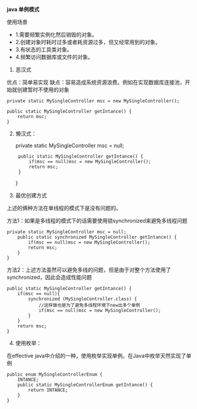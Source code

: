 **java 单例模式**

使用场景

 * 1.需要频繁实例化然后销毁的对象。
 * 2.创建对象时耗时过多或者耗资源过多，但又经常用到的对象。
 * 3.有状态的工具类对象。
 * 4.频繁访问数据库或文件的对象。

1. 恶汉式

优点：简单易实现
缺点：容易造成系统资源浪费。例如在实现数据库连接池，开始就创建暂时不使用的对象

	private static MySingleController msc = new MySingleController();

    public static MySingleController getIntance() {
        return msc;
    }

2. 懒汉式：

	private static MySingleController msc = null;

	    public static MySingleController getIntance() {
	        if(msc == null)msc = new MySingleController();
	        return msc;
	    }
	}


3. 最优创建方式

上述的俩种方法在单线程的模式下是没有问题的。

方法1：如果是多线程的模式下的话需要使用锁synchronized来避免多线程问题

	private static MySingleController msc = null;
	    public static synchronized MySingleController getIntance() {
        	if(msc == null)msc = new MySingleController();
        	return msc;
		}
    }

方法2：上述方法虽然可以避免多线的问题，但是由于对整个方法使用了synchronized，因此会造成性能问题

	public static MySingleController getIntance() {
        if(msc == null){
            synchronized (MySingleController.class) {
                //这样做也是为了避免多线程环境下new出多个单例
                if(msc == null)msc = new MySingleController();
            }
        }
        return msc;
    }

4. 使用枚举：

在effective java中介绍的一种，使用枚举实现单例。在Java中枚举天然实现了单例

	public enum MySingleControllerEnum {
	    INTANCE;
	    public static MySingleControllerEnum getIntance() {
	        return INTANCE;
	    }
	}